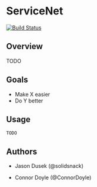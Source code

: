 # ServiceNet

[![Build Status](https://travis-ci.org/mesosphere/service-net.png?branch=master)](https://travis-ci.org/mesosphere/service-net)

## Overview

TODO

## Goals

- Make X easier
- Do Y better

## Usage

```
TODO
```

## Authors

- Jason Dusek (@solidsnack)

- Connor Doyle (@ConnorDoyle)
